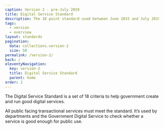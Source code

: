 ```yaml
---
caption: Version 2 - pre-July 2019
title: Digital Service Standard
description: The 18 point standard used between June 2015 and July 2019.
tags:
  - version
  - overview
layout: standards
pagination:
  data: collections.version-2
  size: 50
permalink: /version-2/
back: /
eleventyNavigation:
  key: version-2
  title: Digital Service Standard
  parent: home
order: 2
---
```


The Digital Service Standard is a set of 18 criteria to help government create and run good digital services.

All public facing transactional services must meet the standard. It’s used by departments and the Government Digital Service to check whether a service is good enough for public use.
